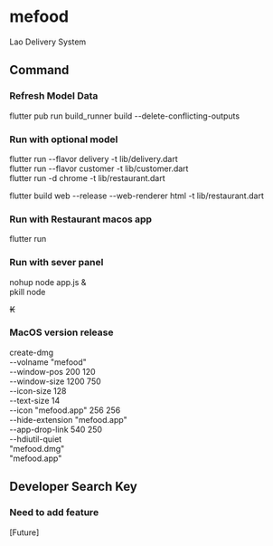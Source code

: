 # mefood

Lao Delivery System

## Command

### Refresh Model Data
flutter pub run build_runner build --delete-conflicting-outputs

### Run with optional model
flutter run --flavor delivery -t lib/delivery.dart<br/>
flutter run --flavor customer -t lib/customer.dart<br/>
flutter run -d chrome -t lib/restaurant.dart

flutter build web --release --web-renderer html -t lib/restaurant.dart


### Run with Restaurant macos app
flutter run

### Run with sever panel
nohup node app.js &<br/>
pkill node

₭

### MacOS version release
create-dmg \
--volname "mefood" \
--window-pos 200 120 \
--window-size 1200 750 \
--icon-size 128 \
--text-size 14 \
--icon "mefood.app" 256 256 \
--hide-extension "mefood.app" \
--app-drop-link 540 250 \
--hdiutil-quiet \
"mefood.dmg" \
"mefood.app"


## Developer Search Key

### Need to add feature
[Future]